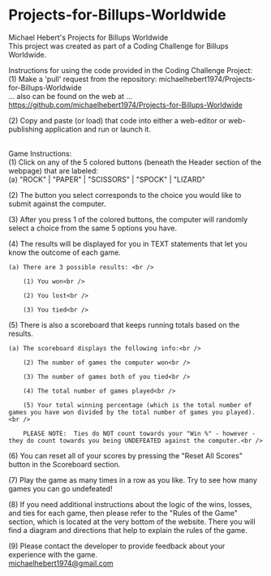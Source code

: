 # Projects-for-Billups-Worldwide
Michael Hebert's Projects for Billups Worldwide<br />
This project was created as part of a Coding Challenge for Billups Worldwide.<br />

Instructions for using the code provided in the Coding Challenge Project:<br />
(1) Make a 'pull' request from the repository:  michaelhebert1974/Projects-for-Billups-Worldwide<br />
    ... also can be found on the web at ...<br />
    https://github.com/michaelhebert1974/Projects-for-Billups-Worldwide<br />
    
(2) Copy and paste (or load) that code into either a web-editor or web-publishing application and run or launch it.<br /><br />


Game Instructions:<br />
(1) Click on any of the 5 colored buttons (beneath the Header section of the webpage) that are labeled:<br />
    (a) "ROCK" | "PAPER" | "SCISSORS" | "SPOCK" | "LIZARD"<br />

(2) The button you select corresponds to the choice you would like to submit against the computer.<br />

(3) After you press 1 of the colored buttons, the computer will randomly select a choice from the same 5 options you have.<br />

(4) The results will be displayed for you in TEXT statements that let you know the outcome of each game.<br />
  
    (a) There are 3 possible results: <br />

        (1) You won<br />
 
        (2) You lost<br />

        (3) You tied<br />
 
(5) There is also a scoreboard that keeps running totals based on the results.<br />

    (a) The scoreboard displays the following info:<br />

        (2) The number of games the computer won<br />

        (3) The number of games both of you tied<br />

        (4) The total number of games played<br />

        (5) Your total winning percentage (which is the total number of games you have won divided by the total number of games you played).<br />
  
        PLEASE NOTE:  Ties do NOT count towards your "Win %" - however - they do count towards you being UNDEFEATED against the computer.<br />

(6) You can reset all of your scores by pressing the "Reset All Scores" button in the Scoreboard section.<br />

(7) Play the game as many times in a row as you like.  Try to see how many games you can go undefeated!<br />

(8) If you need additional instructions about the logic of the wins, losses, and ties for each game, then please refer to the "Rules of the Game" section, which is located at the very bottom of the website.  There you will find a diagram and directions that help to explain the rules of the game. <br />

(9) Please contact the developer to provide feedback about your experience with the game.  <br />
michaelhebert1974@gmail.com
